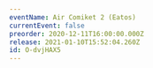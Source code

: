 ```yaml
---
eventName: Air Comiket 2 (Eatos)
currentEvent: false
preorder: 2020-12-11T16:00:00.000Z
release: 2021-01-10T15:52:04.260Z
id: O-dvjHAX5
---
```

